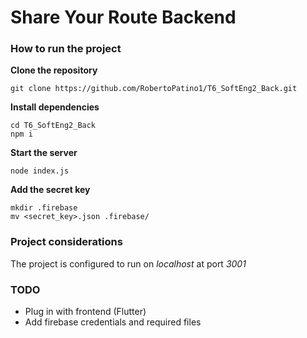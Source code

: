 # Share Your Route Backend

### How to run the project
**Clone the repository**
```
git clone https://github.com/RobertoPatino1/T6_SoftEng2_Back.git
```

**Install dependencies**
```
cd T6_SoftEng2_Back
npm i
```

**Start the server**
```
node index.js
```

**Add the secret key**
```
mkdir .firebase
mv <secret_key>.json .firebase/
```

### Project considerations
The project is configured to run on *localhost* at port *3001*

### TODO
- Plug in with frontend (Flutter)
- Add firebase credentials and required files
